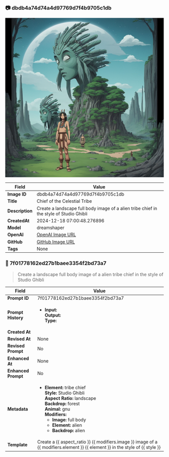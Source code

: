 

### 📷 dbdb4a74d74a4d97769d7f4b9705c1db 


![data.id](./dbdb4a74d74a4d97769d7f4b9705c1db.jpg)


| Field          | Value                                                                                                                     |
|----------------|---------------------------------------------------------------------------------------------------------------------------|
| **Image ID**             | dbdb4a74d74a4d97769d7f4b9705c1db                                                                                                             |
| **Title**           | Chief of the Celestial Tribe                                                                                                       |
| **Description**           | Create a landscape full body image of a alien tribe chief in the style of Studio Ghibli                                                                                                       |
| **CreatedAt**        | 2024-12-18 07:00:48.276896                                                                                                        |
| **Model**        | dreamshaper                                                                                                        |
| **OpenAI**         | [OpenAI Image URL](http://192.168.1.85:8081/generated-images/b642217604139.png)                                                                                |
| **GitHub**         | [GitHub Image URL](https://raw.githubusercontent.com/Caneta-Silva/weeb/refs/heads/main/images/dbdb4a74d74a4d97769d7f4b9705c1db/dbdb4a74d74a4d97769d7f4b9705c1db.jpg)                                                                                |
| **Tags**       | None                                                                                                                   |

### 📜 7f01778162ed27b1baee3354f2bd73a7

> Create a landscape full body image of a alien tribe chief in the style of Studio Ghibli

| Field          | Value                                                                                                                                                                      |
|----------------|----------------------------------------------------------------------------------------------------------------------------------------------------------------------------|
| **Prompt ID**  | 7f01778162ed27b1baee3354f2bd73a7                                                                                                                                                            |
| **Prompt History** | <ul><li>**Input:**  <br> **Output:**  <br> **Type:** </li></ul> |
| **Created At** |                                                                                                                                                    |
| **Revised At** | None                                                                                                                                                   |
| **Revised Prompt** | No                                                                                                                                                                      |
| **Enhanced At** | None                                                                                                                                                  |
| **Enhanced Prompt** | No                                                                                                                                                                    |
| **Metadata**   | <ul><li>**Element:** tribe chief <br> **Style:** Studio Ghibli <br> **Aspect Ratio:** landscape <br> **Backdrop:** forest <br> **Animal:** gnu <br> **Modifiers:**<ul><li>**Image:** full body</li><li>**Element:** alien</li><li>**Backdrop:** alien</li></ul></li></ul> |
| **Template**   | Create a {{ aspect_ratio }} {{ modifiers.image }} image of a {{ modifiers.element }} {{ element }} in the style of {{ style }}                                                                                                                                           |


